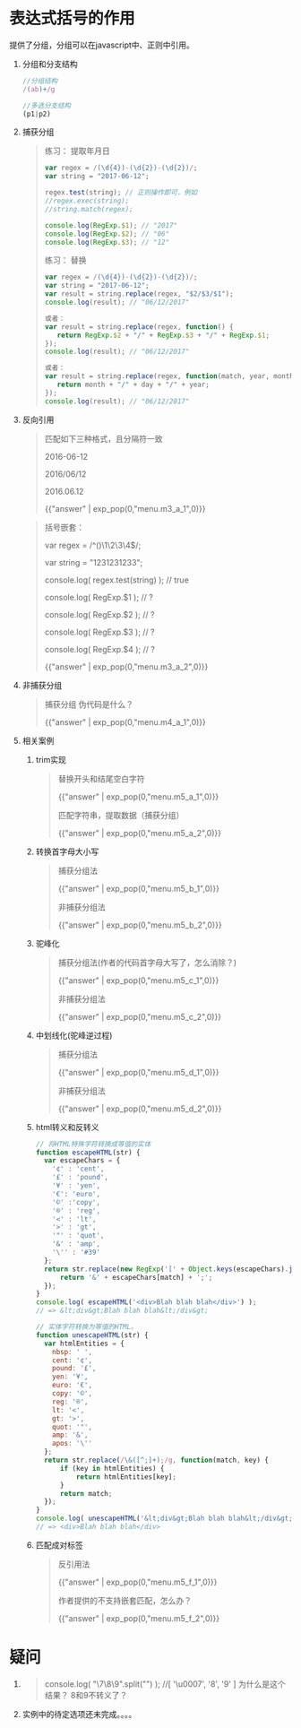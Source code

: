 # 表达式括号的作用

<script>
    var menu = {
        "m3_a_1":'\/\\d{4}(-|\\\/|\\\.)\\d{2}\\1\\d{2}\/',
        "m3_a_2":'123 <br> 1<br>23<br>3',
        "m4_a_1":'(?:p)',
        "m5_a_1":"str.replace(/^\s+|\s+$/g, '')",
        "m5_a_2":'str.replace(/^\s*(.*?)\s*$/g, "$1")',
        "m5_b_1":'function titleize(str) {<br>\\t return str.toLowerCase().replace(/(?:^|\s)\w/g, function(c) {<br>\\t \\t return c.toUpperCase();<br>\\t });<br>}',
        "m5_b_2":'待定。。。。',
        "m5_c_1":"function camelize(str) {<br>\\t return str.replace(/[-_\s]+(.)?/g, function(match, c) { <br>\\t \\t return c ? c.toUpperCase() : ''; <br>\\t }); <br>}",
        "m5_c_2":"待定。。。。",
        "m5_d_1":"function dasherize(str) {<br>\\t return str.replace(/([A-Z])/g, '-$1').replace(/[-_\s]+/g, '-').toLowerCase();<br>}",
        "m5_d_2":'待定...',
        "m5_f_1":'\/\<\(\[\^\>\]\+\)\>\[\\\d\\\D\]\*\<\\\/\\1\>\/',
        "m5_f_2":"待定。。。"
    }
</script>

提供了分组，分组可以在javascript中、正则中引用。

1. 分组和分支结构

   ```js
   //分组结构
   /(ab)+/g
   
   //多选分支结构
   (p1|p2)
   ```

2. 捕获分组

   > 练习： 提取年月日
   >
   > ```js
   > var regex = /(\d{4})-(\d{2})-(\d{2})/;
   > var string = "2017-06-12";
   > 
   > regex.test(string); // 正则操作即可，例如
   > //regex.exec(string);
   > //string.match(regex);
   > 
   > console.log(RegExp.$1); // "2017"
   > console.log(RegExp.$2); // "06"
   > console.log(RegExp.$3); // "12"
   > ```
   >
   > 练习： 替换
   >
   > ```js
   > var regex = /(\d{4})-(\d{2})-(\d{2})/;
   > var string = "2017-06-12";
   > var result = string.replace(regex, "$2/$3/$1");
   > console.log(result); // "06/12/2017"
   > 
   > 或者：
   > var result = string.replace(regex, function() {
   > 	return RegExp.$2 + "/" + RegExp.$3 + "/" + RegExp.$1;
   > });
   > console.log(result); // "06/12/2017"
   > 
   > 或者：
   > var result = string.replace(regex, function(match, year, month, day) {
   > 	return month + "/" + day + "/" + year;
   > });
   > console.log(result); // "06/12/2017"
   > ```

3. 反向引用

   > 匹配如下三种格式，且分隔符一致
   >
   > 2016-06-12
   >
   > 2016/06/12
   >
   > 2016.06.12
   >
   > {{"answer" | exp_pop(0,"menu.m3_a_1",0)}}

   > 括号嵌套：
   >
   > var regex = /^()\1\2\3\4$/;
   >
   > var string = "1231231233";
   >
   > console.log( regex.test(string) ); // true
   >
   > console.log( RegExp.$1 ); // ?
   >
   > console.log( RegExp.$2 ); // ?
   >
   > console.log( RegExp.$3 ); // ?
   >
   > console.log( RegExp.$4 ); // ?
   >
   > {{"answer" | exp_pop(0,"menu.m3_a_2",0)}}

4. 非捕获分组

   > 捕获分组 伪代码是什么？
   >
   > {{"answer" | exp_pop(0,"menu.m4_a_1",0)}}

5. 相关案例

   1. trim实现

      > 替换开头和结尾空白字符
      >
      > {{"answer" | exp_pop(0,"menu.m5_a_1",0)}}
      >
      > 
      >
      > 匹配字符串，提取数据（捕获分组）
      >
      > {{"answer" | exp_pop(0,"menu.m5_a_2",0)}}

   2. 转换首字母大小写

      > 捕获分组法
      >
      > {{"answer" | exp_pop(0,"menu.m5_b_1",0)}}
      >
      > 
      >
      > 非捕获分组法
      >
      > {{"answer" | exp_pop(0,"menu.m5_b_2",0)}}

   3. 驼峰化

      > 捕获分组法(作者的代码首字母大写了，怎么消除？)
      >
      > {{"answer" | exp_pop(0,"menu.m5_c_1",0)}}
      >
      > 
      >
      > 非捕获分组法
      >
      > {{"answer" | exp_pop(0,"menu.m5_c_2",0)}}

   4. 中划线化(驼峰逆过程)

      > 捕获分组法
      >
      > {{"answer" | exp_pop(0,"menu.m5_d_1",0)}}
      >
      > 
      >
      > 非捕获分组法
      >
      > {{"answer" | exp_pop(0,"menu.m5_d_2",0)}}

   5. html转义和反转义

      ```js
      // 将HTML特殊字符转换成等值的实体
      function escapeHTML(str) {
      	var escapeChars = {
      	  '¢' : 'cent',
      	  '£' : 'pound',
      	  '¥' : 'yen',
      	  '€': 'euro',
      	  '©' :'copy',
      	  '®' : 'reg',
      	  '<' : 'lt',
      	  '>' : 'gt',
      	  '"' : 'quot',
      	  '&' : 'amp',
      	  '\'' : '#39'
      	};
      	return str.replace(new RegExp('[' + Object.keys(escapeChars).join('') +']', 'g'), function(match) {
      		return '&' + escapeChars[match] + ';';
      	});
      }
      console.log( escapeHTML('<div>Blah blah blah</div>') );
      // => &lt;div&gt;Blah blah blah&lt;/div&gt;
      ```

      ```js
      // 实体字符转换为等值的HTML。
      function unescapeHTML(str) {
      	var htmlEntities = {
      	  nbsp: ' ',
      	  cent: '¢',
      	  pound: '£',
      	  yen: '¥',
      	  euro: '€',
      	  copy: '©',
      	  reg: '®',
      	  lt: '<',
      	  gt: '>',
      	  quot: '"',
      	  amp: '&',
      	  apos: '\''
      	};
      	return str.replace(/\&([^;]+);/g, function(match, key) {
      		if (key in htmlEntities) {
      			return htmlEntities[key];
      		}
      		return match;
      	});
      }
      console.log( unescapeHTML('&lt;div&gt;Blah blah blah&lt;/div&gt;') );
      // => <div>Blah blah blah</div>
      ```

   6. 匹配成对标签

      > 反引用法
      >
      > {{"answer" | exp_pop(0,"menu.m5_f_1",0)}}
      >
      > 
      >
      > 作者提供的不支持嵌套匹配，怎么办？
      >
      > {{"answer" | exp_pop(0,"menu.m5_f_2",0)}}

# 疑问

1. > console.log( "\7\8\9".split("") ); //[ '\u0007', '8', '9' ] 为什么是这个结果？ 8和9不转义了？

2. 实例中的待定选项还未完成。。。。